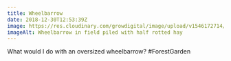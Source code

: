 ```yaml
---
title: Wheelbarrow
date: 2018-12-30T12:53:39Z
image: https://res.cloudinary.com/growdigital/image/upload/v1546172714/wheelbarrow-A3B0AEF2.jpg
imageAlt: Wheelbarrow in field piled with half rotted hay
---
```


What would I do with an oversized wheelbarrow? #ForestGarden
